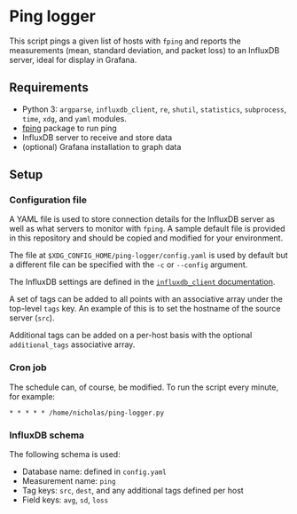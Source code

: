 # Ping logger

This script pings a given list of hosts with `fping` and reports the measurements (mean, standard deviation, and packet loss) to an InfluxDB server, ideal for display in Grafana.

## Requirements

* Python 3: `argparse`,  `influxdb_client`, `re`, `shutil`, `statistics`, `subprocess`, `time`, `xdg`, and `yaml` modules.
* [fping](https://fping.org/) package to run ping
* InfluxDB server to receive and store data
* (optional) Grafana installation to graph data

## Setup

### Configuration file

A YAML file is used to store connection details for the InfluxDB server as well as what servers to monitor with `fping`. A sample default file is provided in this repository and should be copied and modified for your environment.

The file at `$XDG_CONFIG_HOME/ping-logger/config.yaml` is used by default but a different file can be specified with the `-c` or `--config` argument.

The InfluxDB settings are defined in the [`influxdb_client` documentation](https://influxdb-client.readthedocs.io/en/stable/api.html#influxdbclient).

A set of tags can be added to all points with an associative array under the top-level `tags` key. An example of this is to set the hostname of the source server (`src`).

Additional tags can be added on a per-host basis with the optional `additional_tags` associative array.

### Cron job

The schedule can, of course, be modified. To run the script every minute, for example:

```
* * * * * /home/nicholas/ping-logger.py
```

### InfluxDB schema

The following schema is used:

* Database name: defined in `config.yaml`
* Measurement name: `ping`
* Tag keys: `src`, `dest`, and any additional tags defined per host
* Field keys: `avg`, `sd`, `loss`
